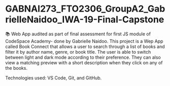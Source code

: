 # GABNAI273_FTO2306_GroupA2_GabrielleNaidoo_IWA-19-Final-Capstone
📚 Web App audited as part of final assessment for first JS module of CodeSpace Academy- done by Gabrielle Naidoo.
This project is a Wep App called Book Connect that allows a user to search through a list of books and filter it by author name, genre, or book title. The user is able to switch between light and dark mode according to their preference. They can also view a matching preview with a short description when they click on any of the books.

Technologies used: VS Code, Git, and GitHub.
